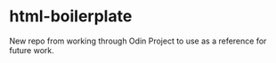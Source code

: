 # html-boilerplate

New repo from working through Odin Project to use as a reference for future work.
